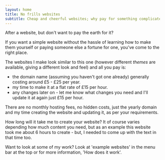 ```yaml
---
layout: home
title: No frills websites
subtitle: Cheap and cheerful websites; why pay for something complicated if you don't need it.
---
```

After a website, but don't want to pay the earth for it?

If you want a simple website without the hassle of learning how to make them yourself or paying someone else a fortune for one, you've come to the right place.

The websites I make look similar to this one (however different *themes* are available, giving a different look and feel) and all you pay is:
 - the domain name (assuming you haven't got one already) generally costing around £5 - £25 per year.
 - my time to make it at a flat rate of £15 per hour.
 - any changes later on - let me know what changes you need and I'll update it at again just £15 per hour.
 
There are no monthly hosting fees, no hidden costs, just the yearly domain and my time creating the website and updating it, as per your requirements.
 
How long will it take me to create your website? It of course varies depending how much content you need, but as an example this website took me about 6 hours to create - but, I needed to come up with the text in that time too.

Want to look at some of my work? Look at 'example websites' in the menu bar at the top or for more information, 'How does it work'.
